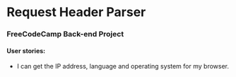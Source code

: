 # Request Header Parser

### FreeCodeCamp Back-end Project

#### User stories:

* I can get the IP address, language and operating system for my browser.
